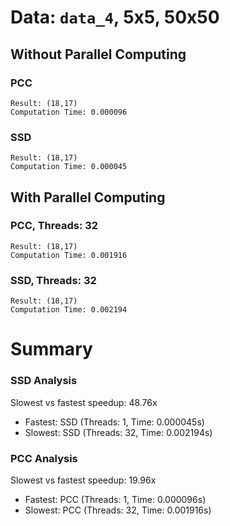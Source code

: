 # Data: `data_4`, 5x5, 50x50
## Without Parallel Computing
### PCC
```shell
Result: (18,17)
Computation Time: 0.000096
```
### SSD
```shell
Result: (18,17)
Computation Time: 0.000045
```

## With Parallel Computing
### PCC, Threads: 32
```shell
Result: (18,17)
Computation Time: 0.001916
```
### SSD, Threads: 32
```shell
Result: (18,17)
Computation Time: 0.002194
```

# Summary
### SSD Analysis
Slowest vs fastest speedup: 48.76x
- Fastest: SSD (Threads: 1, Time: 0.000045s)
- Slowest: SSD (Threads: 32, Time: 0.002194s)

### PCC Analysis
Slowest vs fastest speedup: 19.96x
- Fastest: PCC (Threads: 1, Time: 0.000096s)
- Slowest: PCC (Threads: 32, Time: 0.001916s)
